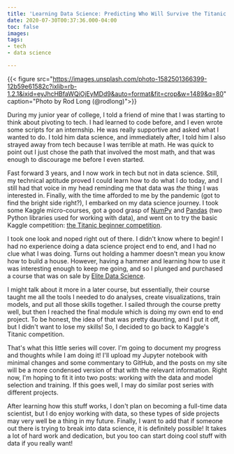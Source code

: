 ```yaml
---
title: 'Learning Data Science: Predicting Who Will Survive the Titanic [Intro]'
date: 2020-07-30T00:37:36.000-04:00
toc: false
images: 
tags:
- tech
- data science

---
```

{{< figure src="https://images.unsplash.com/photo-1582501366399-12b59e61582c?ixlib=rb-1.2.1&ixid=eyJhcHBfaWQiOjEyMDd9&auto=format&fit=crop&w=1489&q=80" caption="Photo by Rod Long (@rodlong)">}}

During my junior year of college, I told a friend of mine that I was starting to think about pivoting to tech. I had learned to code before, and I even wrote some scripts for an internship. He was really supportive and asked what I wanted to do. I told him data science, and immediately after, I told him I also strayed away from tech because I was terrible at math. He was quick to point out I just chose the path that involved the most math, and that was enough to discourage me before I even started.

Fast forward 3 years, and I now work in tech but not in data science. Still, my technical aptitude proved I could learn how to do what I do today, and I still had that voice in my head reminding me that data was _the_ thing I was interested in. Finally, with the time afforded to me by the pandemic (got to find the bright side right?), I embarked on my data science journey. I took some Kaggle micro-courses, got a good grasp of [NumPy](https://numpy.org/) and [Pandas](https://pandas.pydata.org/) (two Python libraries used for working with data), and went on to try the basic Kaggle competition: [the Titanic beginner competition](https://www.kaggle.com/c/titanic/overview).

I took one look and noped right out of there. I didn't know where to begin! I had no experience doing a data science project end to end, and I had no clue what I was doing. Turns out holding a hammer doesn't mean you know how to build a house. However, having a hammer and learning how to use it was interesting enough to keep me going, and so I plunged and purchased a course that was on sale by [Elite Data Science](https://elitedatascience.com/).

I might talk about it more in a later course, but essentially, their course taught me all the tools I needed to do analyses, create visualizations, train models, and put all those skills together. I sailed through the course pretty well, but then I reached the final module which is doing my own end to end project. To be honest, the idea of that was pretty daunting, and I put it off, but I didn't want to lose my skills! So, I decided to go back to Kaggle's Titanic competition.

That's what this little series will cover. I'm going to document my progress and thoughts while I am doing it! I'll upload my Jupyter notebook with minimal changes and some commentary to GitHub, and the posts on my site will be a more condensed version of that with the relevant information. Right now, I'm hoping to fit it into two posts: working with the data and model selection and training. If this goes well, I may do similar post series with different projects.

After learning how this stuff works, I don't plan on becoming a full-time data scientist, but I do enjoy working with data, so these types of side projects may very well be a thing in my future. Finally, I want to add that if someone out there is trying to break into data science, it is definitely possible! It takes a lot of hard work and dedication, but you too can start doing cool stuff with data if you really want!